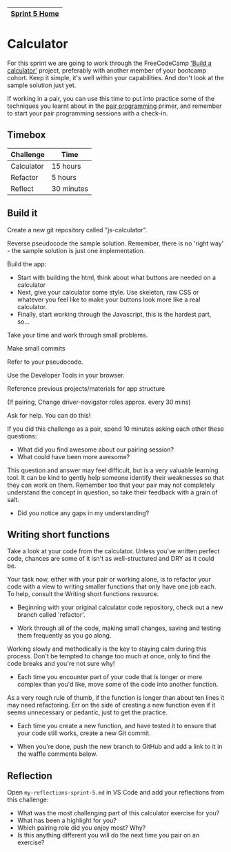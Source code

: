 [Sprint 5 Home](README.md)|
---|

# Calculator

For this sprint we are going to work through the FreeCodeCamp ['Build a calculator'](https://learn.freecodecamp.org/front-end-libraries/front-end-libraries-projects/build-a-javascript-calculator/) project, preferably with another member of your bootcamp cohort. Keep it simple, it's well within your capabilities. And don't look at the sample solution just yet.

If working in a pair, you can use this time to put into practice some of the techniques you learnt about in the [pair programming](pair-programming.md) primer, and remember to start your pair programming sessions with a check-in.

## Timebox

Challenge | Time|
------------|----------|
Calculator | 15 hours
Refactor | 5 hours
Reflect | 30 minutes

## Build it

Create a new git repository called "js-calculator".

Reverse pseudocode the sample solution. Remember, there is no 'right way' - the sample solution is just one implementation.

Build the app:

- Start with building the html, think about what buttons are needed on a calculator
- Next, give your calculator some style. Use skeleton, raw CSS or whatever you feel like to make your buttons look more like a real calculator.
- Finally, start working through the Javascript, this is the hardest part, so...

Take your time and work through small problems.

Make small commits

Refer to your pseudocode.

Use the Developer Tools in your browser.

Reference previous projects/materials for app structure

(If pairing, Change driver-navigator roles approx. every 30 mins)

Ask for help. You can do this!
 
If you did this challenge as a pair, spend 10 minutes asking each other these questions:

- What did you find awesome about our pairing session?
- What could have been more awesome?

This question and answer may feel difficult, but is a very valuable learning tool. It can be kind to gently help someone identify their weaknesses so that they can work on them. Remember too that your pair may not completely understand the concept in question, so take their feedback with a grain of salt.
- Did you notice any gaps in my understanding?

## Writing short functions

Take a look at your code from the calculator. Unless you've written perfect code, chances are some of it isn't as well-structured and DRY as it could be.

Your task now, either with your pair or working alone, is to refactor your code with a view to writing smaller functions that only have one job each. To help, consult the Writing short functions resource.


- Beginning with your original calculator code repository, check out a new branch called 'refactor'.

- Work through all of the code, making small changes, saving and testing them frequently as you go along.

Working slowly and methodically is the key to staying calm during this process. Don't be tempted to change too much at once, only to find the code breaks and you're not sure why!

- Each time you encounter part of your code that is longer or more complex than you'd like, move some of the code into another function.

As a very rough rule of thumb, if the function is longer than about ten lines it may need refactoring. Err on the side of creating a new function even if it seems unnecessary or pedantic, just to get the practice.

- Each time you create a new function, and have tested it to ensure that your code still works, create a new Git commit.

- When you're done, push the new branch to GitHub and add a link to it in the waffle comments below.


## Reflection

Open `my-reflections-sprint-5.md` in VS Code and add your reflections from this challenge:

- What was the most challenging part of this calculator exercise for you?
- What has been a highlight for you?
- Which pairing role did you enjoy most?  Why?
- Is this anything different you will do the next time you pair on an exercise?